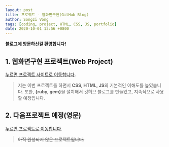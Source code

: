 ```yaml
---
layout: post
title: 프로젝트 - 웹화면구현(GitHub Blog)
author: Songzi Vong
tags: [coding, project, HTML, CSS, JS, portfolio]
date: 2020-10-01 13:56 +0800
---
```


<strong>블로그에 방문하신걸 환영합니다!</strong>

## 1. 웹화면구현 프로젝트(Web Project)

[누르면 프로젝트 사이트로 이동합니다](https://github.com/RisingToast/RisingToast.github.io).

> 저는 이번 프로젝트를 하면서 <strong>CSS, HTML, JS</strong>의 기본적인 이해도를 높였습니다.
또한, <strong>{ruby, gem}</strong>을 설치해서 깃허브 블로그를 만들었고, 지속적으로 사용할 예정입니다. 

## 2. 다음프로젝트 예정(영문)

[누르면 프로젝트로 이동합니다](https://naver.com).

> <del>아직 완성되지 않은 프로젝트입니다.</del>
